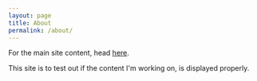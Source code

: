 ```yaml
---
layout: page
title: About
permalink: /about/
---
```


For the main site content, head [here][main-content].

This site is to test out if the content I'm working on, is displayed properly.

[main-content]: https://siddhesh2263.github.io/portfolio/